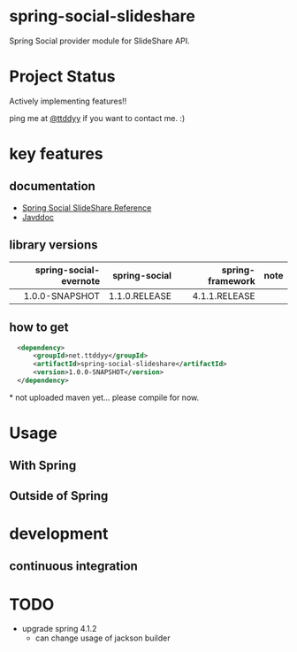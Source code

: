 # spring-social-slideshare

Spring Social provider module for SlideShare API.


# Project Status

Actively implementing features!!  

ping me at [@ttddyy](https://twitter.com/ttddyy) if you want to contact me. :)   

# key features


## documentation

- [Spring Social SlideShare Reference](https://github.com/ttddyy/spring-social-slideshare/wiki/About)
- [Javddoc](https://github.com/ttddyy/spring-social-slideshare/wiki/Javadoc)

## library versions

| spring-social-evernote | spring-social | spring-framework |                     note |
| ----------------------:| -------------:| ----------------:| ------------------------ | 
|         1.0.0-SNAPSHOT | 1.1.0.RELEASE |    4.1.1.RELEASE |                          |

## how to get


```xml
  <dependency>
      <groupId>net.ttddyy</groupId>
      <artifactId>spring-social-slideshare</artifactId>
      <version>1.0.0-SNAPSHOT</version>
  </dependency>
```
\* not uploaded maven yet... please compile for now.

# Usage

## With Spring

## Outside of Spring


# development

## continuous integration

# TODO

- upgrade spring 4.1.2
  - can change usage of jackson builder

